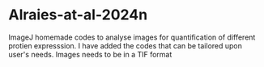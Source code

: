 # Alraies-at-al-2024n
ImageJ homemade codes to analyse images for quantification of different protien expresssion. I have added the codes that can be tailored upon user's needs.
Images needs to be in a TIF format
